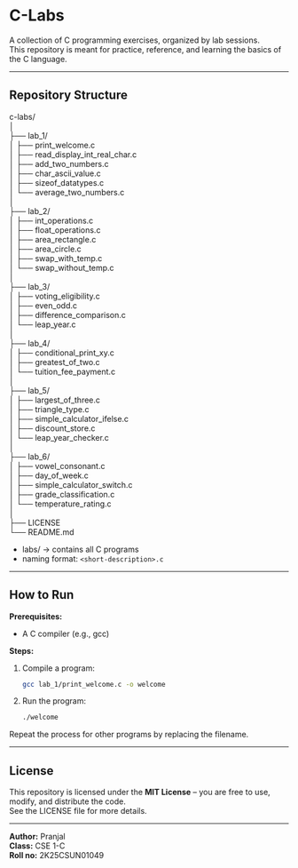 # C-Labs

A collection of C programming exercises, organized by lab sessions.  
This repository is meant for practice, reference, and learning the basics of the C language.

---

## Repository Structure

c-labs/  
│  
├── lab_1/  
│   ├── print_welcome.c  
│   ├── read_display_int_real_char.c  
│   ├── add_two_numbers.c  
│   ├── char_ascii_value.c  
│   ├── sizeof_datatypes.c  
│   └── average_two_numbers.c  
│  
├── lab_2/  
│   ├── int_operations.c  
│   ├── float_operations.c  
│   ├── area_rectangle.c  
│   ├── area_circle.c  
│   ├── swap_with_temp.c  
│   └── swap_without_temp.c  
│  
├── lab_3/  
│   ├── voting_eligibility.c  
│   ├── even_odd.c  
│   ├── difference_comparison.c  
│   └── leap_year.c  
│  
├── lab_4/  
│   ├── conditional_print_xy.c  
│   ├── greatest_of_two.c  
│   └── tuition_fee_payment.c  
│  
├── lab_5/  
│   ├── largest_of_three.c  
│   ├── triangle_type.c  
│   ├── simple_calculator_ifelse.c  
│   ├── discount_store.c  
│   └── leap_year_checker.c  
│  
├── lab_6/  
│   ├── vowel_consonant.c  
│   ├── day_of_week.c  
│   ├── simple_calculator_switch.c  
│   ├── grade_classification.c  
│   └── temperature_rating.c  
│  
├── LICENSE  
└── README.md  

* labs/ → contains all C programs  
* naming format: `<short-description>.c`  

---

## How to Run

**Prerequisites:**  
- A C compiler (e.g., gcc)

**Steps:**  

1. Compile a program:  
   ```bash
   gcc lab_1/print_welcome.c -o welcome
   ```

2. Run the program:  
   ```bash
   ./welcome
   ```

Repeat the process for other programs by replacing the filename.

---

## License

This repository is licensed under the **MIT License** – you are free to use, modify, and distribute the code.  
See the LICENSE file for more details.

---

**Author:** Pranjal  
**Class:** CSE 1-C  
**Roll no:** 2K25CSUN01049  
